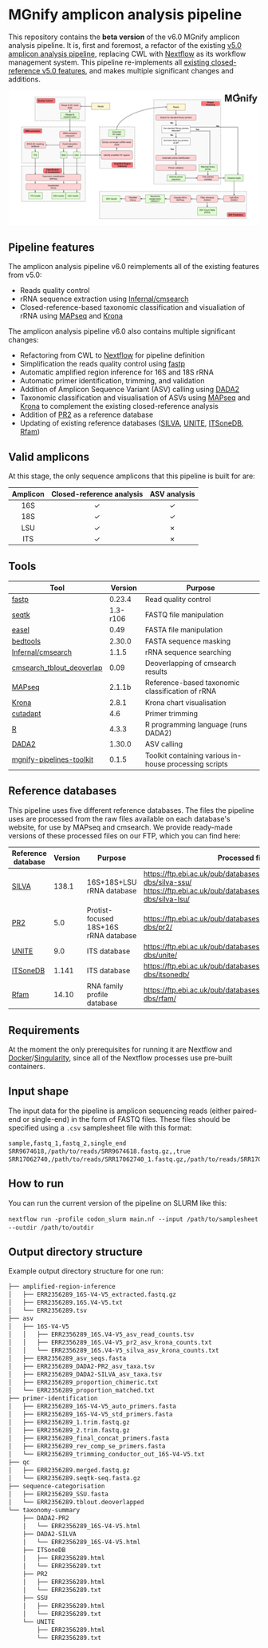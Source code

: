 # MGnify amplicon analysis pipeline

This repository contains the **beta version** of the v6.0 MGnify amplicon analysis pipeline. It is, first and foremost, a refactor of the existing [v5.0 amplicon analysis pipeline](https://github.com/EBI-Metagenomics/pipeline-v5), replacing CWL with [Nextflow](https://www.nextflow.io/) as its workflow management system. This pipeline re-implements all [existing closed-reference v5.0 features](https://docs.mgnify.org/src/docs/analysis.html#amplicon-analysis-pipeline), and makes multiple significant changes and additions.

![V6 Schema](assets/v6_amplicon_schema.png)

## Pipeline features

The amplicon analysis pipeline v6.0 reimplements all of the existing features from v5.0:

- Reads quality control
- rRNA sequence extraction using [Infernal/cmsearch](https://github.com/EddyRivasLab/infernal/tree/master)
- Closed-reference-based taxonomic classification and visualiation of rRNA using [MAPseq](https://github.com/meringlab/MAPseq) and [Krona](https://github.com/marbl/Krona)

The amplicon analysis pipeline v6.0 also contains multiple significant changes:

- Refactoring from CWL to [Nextflow](https://www.nextflow.io/) for pipeline definition
- Simplification the reads quality control using [fastp](https://github.com/OpenGene/fastp)
- Automatic amplified region inference for 16S and 18S rRNA
- Automatic primer identification, trimming, and validation
- Addition of Amplicon Sequence Variant (ASV) calling using [DADA2](https://benjjneb.github.io/dada2/index.html)
- Taxonomic classification and visualisation of ASVs using [MAPseq](https://github.com/meringlab/MAPseq) and [Krona](https://github.com/marbl/Krona) to complement the existing closed-reference analysis
- Addition of [PR2](https://pr2-database.org/) as a reference database
- Updating of existing reference databases ([SILVA](https://www.arb-silva.de/), [UNITE](https://unite.ut.ee/), [ITSoneDB](https://itsonedb.cloud.ba.infn.it), [Rfam](https://rfam.org/))

## Valid amplicons

At this stage, the only sequence amplicons that this pipeline is built for are:

| Amplicon 	| Closed-reference analysis 	| ASV analysis 	|
|:--------:	|:-------------------------:	|:------------:	|
|    16S   	|             ✓             	|       ✓      	|
|    18S   	|             ✓             	|       ✓      	|
|    LSU   	|             ✓             	|       ✗      	|
|    ITS   	|             ✓             	|       ✗      	|


## Tools

| Tool                      	| Version  	| Purpose                                                	|
|---------------------------	|----------	|--------------------------------------------------------	|
| [fastp](https://github.com/OpenGene/fastp)                     	| 0.23.4   	| Read quality control                                   	|
| [seqtk](https://github.com/lh3/seqtk)                     	| 1.3-r106 	| FASTQ file manipulation                                	|
| [easel](https://github.com/EddyRivasLab/easel)                     	| 0.49     	| FASTA file manipulation                                	|
| [bedtools](https://bedtools.readthedocs.io/en/latest/)                  	| 2.30.0   	| FASTA sequence masking                                 	|
| [Infernal/cmsearch](https://github.com/EddyRivasLab/infernal/tree/master)                  	| 1.1.5    	| rRNA sequence searching                                	|
| [cmsearch_tblout_deoverlap](https://github.com/nawrockie/cmsearch_tblout_deoverlap/tree/master) 	| 0.09     	| Deoverlapping of cmsearch results                      	|
| [MAPseq](https://github.com/meringlab/MAPseq)                    	| 2.1.1b   	| Reference-based taxonomic classification of rRNA       	|
| [Krona](https://github.com/marbl/Krona)                    	| 2.8.1    	| Krona chart visualisation                              	|
| [cutadapt](https://cutadapt.readthedocs.io/en/stable/)                  	| 4.6      	| Primer trimming                                        	|
| [R](https://www.r-project.org/)                         	| 4.3.3    	| R programming language (runs DADA2)                    	|
| [DADA2](https://benjjneb.github.io/dada2/index.html)                     	| 1.30.0   	| ASV calling                                            	|
| [mgnify-pipelines-toolkit](https://github.com/EBI-Metagenomics/mgnify-pipelines-toolkit)  	| 0.1.5    	| Toolkit containing various in-house processing scripts 	|

## Reference databases

This pipeline uses five different reference databases. The files the pipeline uses are processed from the raw files available on each database's website, for use by MAPseq and cmsearch. We provide ready-made versions of these processed files on our FTP, which you can find here:

| Reference database 	| Version 	| Purpose                               	| Processed file paths                                                                                                                                          	|
|--------------------	|---------	|---------------------------------------	|---------------------------------------------------------------------------------------------------------------------------------------------------------------	|
| [SILVA](https://www.arb-silva.de/)              	| 138.1   	| 16S+18S+LSU rRNA database                 	| https://ftp.ebi.ac.uk/pub/databases/metagenomics/pipelines/tool-dbs/silva-ssu/ https://ftp.ebi.ac.uk/pub/databases/metagenomics/pipelines/tool-dbs/silva-lsu/ 	|
| [PR2](https://pr2-database.org/)                	| 5.0     	| Protist-focused 18S+16S rRNA database 	| https://ftp.ebi.ac.uk/pub/databases/metagenomics/pipelines/tool-dbs/pr2/                                                                                      	|
| [UNITE](https://unite.ut.ee/)              	| 9.0     	| ITS database                          	| https://ftp.ebi.ac.uk/pub/databases/metagenomics/pipelines/tool-dbs/unite/                                                                                    	|
| [ITSoneDB](https://itsonedb.cloud.ba.infn.it)           	| 1.141   	| ITS database                          	| https://ftp.ebi.ac.uk/pub/databases/metagenomics/pipelines/tool-dbs/itsonedb/                                                                                 	|
| [Rfam](https://rfam.org/)               	| 14.10   	| RNA family profile database           	| https://ftp.ebi.ac.uk/pub/databases/metagenomics/pipelines/tool-dbs/rfam/                                                                                     	|

## Requirements

At the moment the only prerequisites for running it are Nextflow and [Docker](https://www.docker.com/)/[Singularity](https://docs.sylabs.io/guides/3.5/user-guide/introduction.html), since all of the Nextflow processes use pre-built containers.

## Input shape

The input data for the pipeline is amplicon sequencing reads (either paired-end or single-end) in the form of FASTQ files. These files should be specified using a `.csv` samplesheet file with this format:

```
sample,fastq_1,fastq_2,single_end
SRR9674618,/path/to/reads/SRR9674618.fastq.gz,,true
SRR17062740,/path/to/reads/SRR17062740_1.fastq.gz,/path/to/reads/SRR17062740_2.fastq.gz,false
```

## How to run

You can run the current version of the pipeline on SLURM like this:

`nextflow run -profile codon_slurm main.nf --input /path/to/samplesheet --outdir /path/to/outdir`

## Output directory structure

Example output directory structure for one run:

```
├── amplified-region-inference
│   ├── ERR2356289_16S-V4-V5_extracted.fastq.gz
│   ├── ERR2356289.16S.V4-V5.txt
│   └── ERR2356289.tsv
├── asv
│   ├── 16S-V4-V5
│   │   ├── ERR2356289_16S.V4-V5_asv_read_counts.tsv
│   │   ├── ERR2356289_16S.V4-V5_pr2_asv_krona_counts.txt
│   │   └── ERR2356289_16S.V4-V5_silva_asv_krona_counts.txt
│   ├── ERR2356289_asv_seqs.fasta
│   ├── ERR2356289_DADA2-PR2_asv_taxa.tsv
│   ├── ERR2356289_DADA2-SILVA_asv_taxa.tsv
│   ├── ERR2356289_proportion_chimeric.txt
│   └── ERR2356289_proportion_matched.txt
├── primer-identification
│   ├── ERR2356289_16S-V4-V5_auto_primers.fasta
│   ├── ERR2356289_16S-V4-V5_std_primers.fasta
│   ├── ERR2356289_1.trim.fastq.gz
│   ├── ERR2356289_2.trim.fastq.gz
│   ├── ERR2356289_final_concat_primers.fasta
│   ├── ERR2356289_rev_comp_se_primers.fasta
│   └── ERR2356289_trimming_conductor_out_16S-V4-V5.txt
├── qc
│   ├── ERR2356289.merged.fastq.gz
│   └── ERR2356289.seqtk-seq.fasta.gz
├── sequence-categorisation
│   ├── ERR2356289_SSU.fasta
│   └── ERR2356289.tblout.deoverlapped
└── taxonomy-summary
    ├── DADA2-PR2
    │   └── ERR2356289_16S-V4-V5.html
    ├── DADA2-SILVA
    │   └── ERR2356289_16S-V4-V5.html
    ├── ITSoneDB
    │   ├── ERR2356289.html
    │   └── ERR2356289.txt
    ├── PR2
    │   ├── ERR2356289.html
    │   └── ERR2356289.txt
    ├── SSU
    │   ├── ERR2356289.html
    │   └── ERR2356289.txt
    └── UNITE
        ├── ERR2356289.html
        └── ERR2356289.txt
```
